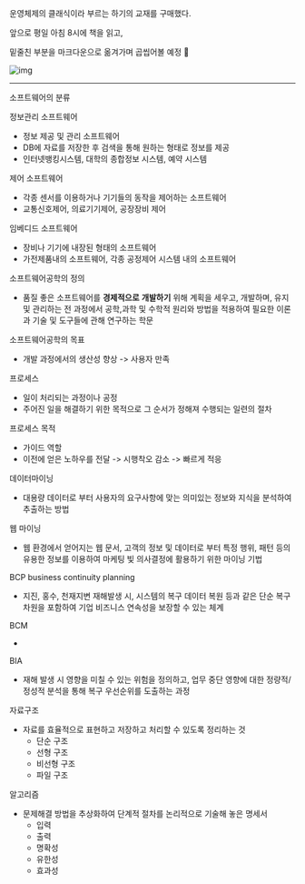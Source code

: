 운영체제의 클래식이라 부르는 하기의 교재를 구매했다.

앞으로 평일 아침 8시에 책을 읽고, 

밑줄친 부분을 마크다운으로 옮겨가며 곱씹어볼 예정 :book:



![img](http://bimage.interpark.com/goods_image/2/3/4/0/223932340g.jpg)







---

소프트웨어의 분류

정보관리 소프트웨어

- 정보 제공 및 관리 소프트웨어
- DB에 자료를 저장한 후 검색을 통해 원하는 형태로 정보를 제공
- 인터넷뱅킹시스템, 대학의 종합정보 시스템, 예약 시스템

제어 소프트웨어

- 각종 센서를 이용하거나 기기들의 동작을 제어하는 소프트웨어
- 교통신호제어, 의료기기제어, 공장장비 제어

임베디드 소프트웨어

- 장비나 기기에 내장된 형태의 소프트웨어
- 가전제품내의 소프트웨어, 각종 공정제어 시스템 내의 소프트웨어



소프트웨어공학의 정의

- 품질 좋은 소프트웨어를 **경제적으로** **개발하기** 위해 계획을 세우고, 개발하며, 유지 및 관리하는 전 과정에서 공학,과학 및 수학적 원리와 방법을 적용하여 필요한 이론과 기술 및 도구들에 관해 연구하는 학문



소프트웨어공학의 목표

- 개발 과정에서의 생산성 향상 -> 사용자 만족



프로세스

- 일이 처리되는 과정이나 공정
- 주어진 일을 해결하기 위한 목적으로 그 순서가 정해져 수행되는 일련의 절차



프로세스 목적

- 가이드 역할
- 이전에 얻은 노하우를 전달 -> 시행착오 감소 -> 빠르게 적응



데이터마이닝

- 대용량 데이터로 부터 사용자의 요구사항에 맞는 의미있는 정보와 지식을 분석하여 추출하는 방법



웹 마이닝

- 웹 환경에서 얻어지는 웹 문서, 고객의 정보 및 데이터로 부터 특정 행위, 패턴 등의 유용한 정보를 이용하여 마케팅 빛 의사결정에 활용하기 위한 마이닝 기법



BCP business continuity planning

- 지진, 홍수, 천재지변 재해발생 시, 시스템의 복구 데이터 복원 등과 같은 단순 복구 차원을 포함하여 기업 비즈니스 연속성을 보장할 수 있는 체계 



BCM

- 



BIA

- 재해 발생 시 영향을 미칠 수 있는 위험을 정의하고, 업무 중단 영향에 대한 정량적/정성적 분석을 통해 복구 우선순위를 도출하는 과정



자료구조

- 자료를 효율적으로 표현하고 저장하고 처리할 수 있도록 정리하는 것
  - 단순 구조
  - 선형 구조
  - 비선형 구조
  - 파일 구조



알고리즘

- 문제해결 방법을 추상화하여 단계적 절차를 논리적으로 기술해 놓은 명세서 
  - 입력
  - 출력
  - 명확성
  - 유한성
  - 효과성





